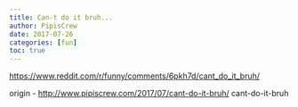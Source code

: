 ```yaml
---
title: Can-t do it bruh...
author: PipisCrew
date: 2017-07-26
categories: [fun]
toc: true
---
```


https://www.reddit.com/r/funny/comments/6pkh7d/cant_do_it_bruh/

origin - http://www.pipiscrew.com/2017/07/cant-do-it-bruh/ cant-do-it-bruh